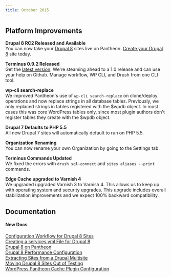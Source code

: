 ```yaml
---
title: October 2015
---
```


## Platform Improvements

**Drupal 8 RC2 Released and Available**  
You can now take your [Drupal 8](https://pantheon.io/blog/drupal-8-support-pantheon) sites live on Pantheon. [Create your Drupal 8](https://pantheon.io/d8) site today.

**Terminus 0.9.2 Released**  
Get the [latest version](https://github.com/pantheon-systems/cli/releases). We're steaming ahead to a 1.0 release and can use your help on Github. Manage workflow, WP CLI, and Drush from one CLI tool.

**wp-cli search-replace**    
We improved Pantheon's use of `wp-cli search-replace` on clone/deploy operations and now replace strings in all database tables. Previously, we only replaced strings in tables registered with the $wpdb object. In most cases this was core WordPress tables only, since most plugin authors don't register tables they create with the $wpdb object.

**Drupal 7 Defaults to PHP 5.5**  
All new Drupal 7 sites will automatically default to run on PHP 5.5.

**Organization Renaming**  
You can now rename your own Organization by going to the Settings tab.

**Terminus Commands Updated**  
We fixed the errors with `drush sql-connect` and `sites aliases --print ` commands.

**Edge Cache upgraded to Varnish 4**    
We upgraded upgraded Varnish 3 to Varnish 4. This allows us to keep up with operating system and security upgrades. This upgrade includes overall stabilization improvements and we expect 100% backward compatibility.


## Documentation

#### New Docs

[Configuration Workflow for Drupal 8 Sites](/docs/drupal-configuration-management/)    
[Creating a services.yml File for Drupal 8](/docs/services-yml/)  
[Drupal 8 on Pantheon](/docs/drupal-8/)  
[Drupal 8 Performance Configuration](/docs/drupal-8-cache)  
[Extracting Sites from a Drupal Multisite](/docs/unwind-multisite/)  
[Moving Drupal 8 Sites Out of Testing](/docs/drupal-8-testing/)  
[WordPress Pantheon Cache Plugin Configuration](/docs/wordpress-cache-plugin/)
